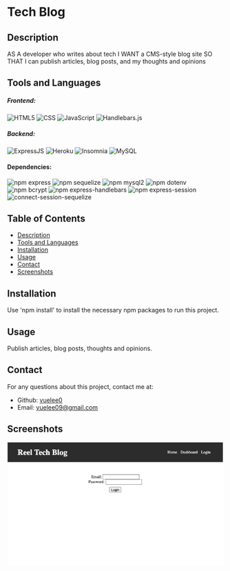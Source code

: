 
# Tech Blog


## Description
AS A developer who writes about tech
I WANT a CMS-style blog site
SO THAT I can publish articles, blog posts, and my thoughts and opinions


  ## Tools and Languages
  ##### Frontend:

![HTML5](https://img.shields.io/badge/HTML5-E34F26?style=plastic&logo=html5&logoColor=white)
![CSS](https://img.shields.io/badge/CSS3-1572B6?style=plastic&logo=css3&logoColor=white)
![JavaScript](https://img.shields.io/badge/-JavaScript-F7DF1E?style=plastic&logo=Javascript&logoColor=white)
![Handlebars.js](https://img.shields.io/badge/Handlebars.js-000000?plastic&logo=handlebars.js&logoColor=white)

##### Backend:
![ExpressJS](https://img.shields.io/badge/Express.js-404D59?style=plastic)
![Heroku](https://img.shields.io/badge/Heroku-430098?style=plastic&logo=heroku&logoColor=white)
![Insomnia](https://img.shields.io/badge/Insomnia-4000BF?style=plastic&logo=insomnia&logoColor=white)
![MySQL](https://img.shields.io/badge/MySQL-005C84?style=plastic&logo=mysql&logoColor=white)

#### Dependencies:
![npm express](https://img.shields.io/npm/v/express?label=express&style=plastic)
![npm sequelize](https://img.shields.io/npm/v/sequelize?label=sequelize&style=plastic)
![npm mysql2](https://img.shields.io/npm/v/mysql2?label=mysql2&style=plastic)
![npm dotenv](https://img.shields.io/npm/v/dotenv?label=dotenv&style=plastic)
![npm bcrypt](https://img.shields.io/npm/v/bcrypt?label=bcrypt&style=plastic)
![npm express-handlebars](https://img.shields.io/npm/v/express-handlebars?label=express-handlebars&style=plastic)
![npm express-session](https://img.shields.io/npm/v/express-session?label=express-session&style=plastic)
![connect-session-sequelize](https://img.shields.io/npm/v/connect-session-sequelize?label=connect-session-sequelize&style=plastic)


## Table of Contents
* [Description](#description)
* [Tools and Languages](#toolsandlanguages)
* [Installation](#installation)
* [Usage](#usage)
* [Contact](#contact)
* [Screenshots](#screenshots)


## Installation
Use 'npm install' to install the necessary npm packages to run this project.


## Usage
Publish articles, blog posts, thoughts and opinions.


## Contact
For any questions about this project, contact me at:
- Github: [vuelee0](https://github.com/vuelee0)
- Email: vuelee09@gmail.com


## Screenshots
![image](./public/images/techblogSS.png)